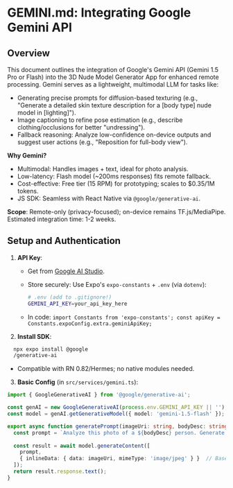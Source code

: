 # GEMINI.md: Integrating Google Gemini API

## Overview

This document outlines the integration of Google's Gemini API (Gemini 1.5 Pro or Flash) into the 3D Nude Model Generator App for enhanced remote processing. Gemini serves as a lightweight, multimodal LLM for tasks like:

- Generating precise prompts for diffusion-based texturing (e.g., "Generate a detailed skin texture description for a [body type] nude model in [lighting]").
- Image captioning to refine pose estimation (e.g., describe clothing/occlusions for better "undressing").
- Fallback reasoning: Analyze low-confidence on-device outputs and suggest user actions (e.g., "Reposition for full-body view").

**Why Gemini?**

- Multimodal: Handles images + text, ideal for photo analysis.
- Low-latency: Flash model (~200ms responses) fits remote fallback.
- Cost-effective: Free tier (15 RPM) for prototyping; scales to $0.35/1M tokens.
- JS SDK: Seamless with React Native via `@google/generative-ai`.

**Scope**: Remote-only (privacy-focused); on-device remains TF.js/MediaPipe. Estimated integration time: 1-2 weeks.

## Setup and Authentication

1. **API Key**:
   - Get from [Google AI Studio](https://aistudio.google.com/app/apikey).
   - Store securely: Use Expo's `expo-constants` + `.env` (via `dotenv`):

     ```bash
     # .env (add to .gitignore!)
     GEMINI_API_KEY=your_api_key_here
     ```

   - In code: `import Constants from 'expo-constants'; const apiKey = Constants.expoConfig.extra.geminiApiKey;`

2. **Install SDK**:

```bash
  npx expo install @google
  /generative-ai
```

- Compatible with RN 0.82/Hermes; no native modules needed.

3. **Basic Config** (in `src/services/gemini.ts`):

```typescript
import { GoogleGenerativeAI } from '@google/generative-ai';

const genAI = new GoogleGenerativeAI(process.env.GEMINI_API_KEY || '');
const model = genAI.getGenerativeModel({ model: 'gemini-1.5-flash' });

export async function generatePrompt(imageUri: string, bodyDesc: string): Promise<string> {
  const prompt = `Analyze this photo of a ${bodyDesc} person. Generate a detailed, photorealistic prompt for nude skin texturing on a 3D SMPL-X model. Focus on skin tone, lighting, and anatomy. Output only the prompt.`;
  
  const result = await model.generateContent([
    prompt,
    { inlineData: { data: imageUri, mimeType: 'image/jpeg' } }  // Base64 or URI
  ]);
  return result.response.text();
}
```
